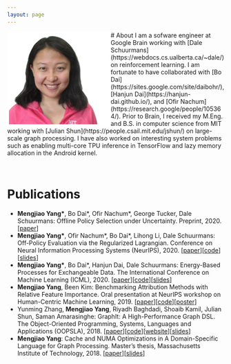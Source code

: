```yaml
---
layout: page
---
```


<img src="/assets/images/portrait.png" width="240" align="left">
# About
I am a sofware engineer at Google Brain working with [Dale Schuurmans](https://webdocs.cs.ualberta.ca/~dale/) on reinforcement learning. I am fortunate to have collaborated with [Bo Dai](https://sites.google.com/site/daibohr/), [Hanjun Dai](https://hanjun-dai.github.io/), and [Ofir Nachum](https://research.google/people/105364/). Prior to Brain, I received my M.Eng. and B.S. in computer science from MIT working with [Julian Shun](https://people.csail.mit.edu/jshun/) on large-scale graph processing. I have also worked on interesting system problems such as enabling multi-core TPU inference in TensorFlow and lazy memory allocation in the Android kernel.

&nbsp;&nbsp;
# Publications
- **Mengjiao Yang\***, Bo Dai\*, Ofir Nachum\*, George Tucker, Dale Schuurmans: Offline Policy Selection under Uncertainty. Preprint, 2020. \[[paper](https://openreview.net/pdf?id=VbCVU10R7K)\]
- **Mengjiao Yang\***, Ofir Nachum\*, Bo Dai\*, Lihong Li, Dale Schuurmans: Off-Policy Evaluation via the Regularized Lagrangian. Conference on Neural Information Processing Systems (NeurIPS), 2020. \[[paper](http://arxiv.org/abs/2007.03438)\]\[[code](https://github.com/google-research/dice_rl)\]\[[slides](/assets/posters/dice.pdf)\]
- **Mengjiao Yang\***, Bo Dai\*, Hanjun Dai, Dale Schuurmans: Energy-Based Processes for Exchangeable Data. The International Conference on Machine Learning (ICML), 2020. \[[paper](https://arxiv.org/abs/2003.07521)\]\[[code](https://github.com/google-research/google-research/tree/master/ebp)\]\[[slides](/assets/posters/ebp.pdf)\]
- **Mengjiao Yang**, Been Kim: Benchmarking Attribution Methods with Relative Feature Importance. Oral presentation at NeurIPS workshop on Human-Centric Machine Learning, 2019. \[[paper](https://arxiv.org/abs/1907.09701)\]\[[code](https://github.com/google-research-datasets/bam)\]\[[poster](/assets/posters/bam.pdf)\]
- Yunming Zhang, **Mengjiao Yang**, Riyadh Baghdadi, Shoaib Kamil, Julian Shun, Saman Amarasinghe: GraphIt: A High-Performance Graph DSL. The Object-Oriented Programming, Systems, Languages and Applications (OOPSLA), 2018. \[[paper](https://dl.acm.org/doi/pdf/10.1145/3276491)\]\[[code](https://github.com/GraphIt-DSL/graphit)\]\[[website](https://graphit-lang.org/index)\]\[[slides](/assets/posters/graphit.pdf)\]
- **Mengjiao Yang**: Cache and NUMA Optimizations in A Domain-Specific Language for Graph Processing. Master’s thesis, Massachusetts Institute of Technology, 2018. \[[paper](https://dspace.mit.edu/handle/1721.1/119915)\]\[[slides](/assets/posters/numa.pdf)\]